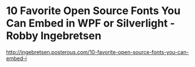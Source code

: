 <!--
id: 459062185
link: http://kevinisom.info/post/459062185/10-favorite-open-source-fonts-you-can-embed-in-wpf-or
slug: 10-favorite-open-source-fonts-you-can-embed-in-wpf-or
date: Sat Mar 20 2010 05:24:46 GMT+1300 (NZDT)
raw: {"blog_name":"kevinisom","id":459062185,"post_url":"http://kevinisom.info/post/459062185/10-favorite-open-source-fonts-you-can-embed-in-wpf-or","slug":"10-favorite-open-source-fonts-you-can-embed-in-wpf-or","type":"link","date":"2010-03-19 16:24:46 GMT","timestamp":1269015886,"state":"published","format":"html","reblog_key":"f4jwhn1Q","tags":[],"short_url":"http://tmblr.co/Zw68YyRNBkf","highlighted":[],"feed_item":"http://ingebretsen.posterous.com/10-favorite-open-source-fonts-you-can-embed-i","from_feed_id":"650234","note_count":0,"title":"10 Favorite Open Source Fonts You Can Embed in WPF or Silverlight - Robby Ingebretsen","url":"http://ingebretsen.posterous.com/10-favorite-open-source-fonts-you-can-embed-i","description":""}
publish: 2010-03-020
tags: 
title: 10 Favorite Open Source Fonts You Can Embed in WPF or Silverlight - Robby Ingebretsen
-->


10 Favorite Open Source Fonts You Can Embed in WPF or Silverlight - Robby Ingebretsen
=====================================================================================

<http://ingebretsen.posterous.com/10-favorite-open-source-fonts-you-can-embed-i>

